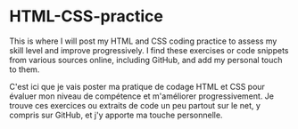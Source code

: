 # HTML-CSS-practice

 This is where I will post my HTML and CSS coding practice to assess my skill level and improve progressively. I find these exercises or code snippets from various sources online, including GitHub, and add my personal touch to them.

 C'est ici que je vais poster ma pratique de codage HTML et CSS pour évaluer mon niveau de compétence et m'améliorer progressivement. Je trouve ces exercices ou extraits de code un peu partout sur le net, y compris sur GitHub, et j'y apporte ma touche personnelle.
